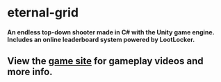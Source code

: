 # eternal-grid
#### An endless top-down shooter made in C# with the Unity game engine. Includes an online leaderboard system powered by LootLocker.
## View the [game site](http://desolaterobot.itch.io/eternal-grid) for gameplay videos and more info.
